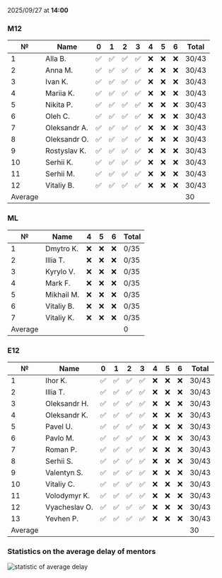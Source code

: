 2025/09/27 at **14:00**
### M12
|№|Name|0|1|2|3|4|5|6|Total|
|-----|-----|-----|-----|-----|-----|-----|-----|-----|-----|
|1|Alla B.|✅|✅|✅|✅|❌|❌|❌|30/43|
|2|Anna M.|✅|✅|✅|✅|❌|❌|❌|30/43|
|3|Ivan K.|✅|✅|✅|✅|❌|❌|❌|30/43|
|4|Mariia K.|✅|✅|✅|✅|❌|❌|❌|30/43|
|5|Nikita P.|✅|✅|✅|✅|❌|❌|❌|30/43|
|6|Oleh C.|✅|✅|✅|✅|❌|❌|❌|30/43|
|7|Oleksandr A.|✅|✅|✅|✅|❌|❌|❌|30/43|
|8|Oleksandr O.|✅|✅|✅|✅|❌|❌|❌|30/43|
|9|Rostyslav K.|✅|✅|✅|✅|❌|❌|❌|30/43|
|10|Serhii K.|✅|✅|✅|✅|❌|❌|❌|30/43|
|11|Serhii M.|✅|✅|✅|✅|❌|❌|❌|30/43|
|12|Vitaliy B.|✅|✅|✅|✅|❌|❌|❌|30/43|
|Average|||||||||30|
### ML
|№|Name|4|5|6|Total|
|-----|-----|-----|-----|-----|-----|
|1|Dmytro K.|❌|❌|❌|0/35|
|2|Illia T.|❌|❌|❌|0/35|
|3|Kyrylo V.|❌|❌|❌|0/35|
|4|Mark F.|❌|❌|❌|0/35|
|5|Mikhail M.|❌|❌|❌|0/35|
|6|Vitaliy B.|❌|❌|❌|0/35|
|7|Vitaliy K.|❌|❌|❌|0/35|
|Average|||||0|
### E12
|№|Name|0|1|2|3|4|5|6|Total|
|-----|-----|-----|-----|-----|-----|-----|-----|-----|-----|
|1|Ihor K.|✅|✅|✅|✅|❌|❌|❌|30/43|
|2|Illia T.|✅|✅|✅|✅|❌|❌|❌|30/43|
|3|Oleksandr H.|✅|✅|✅|✅|❌|❌|❌|30/43|
|4|Oleksandr K.|✅|✅|✅|✅|❌|❌|❌|30/43|
|5|Pavel U.|✅|✅|✅|✅|❌|❌|❌|30/43|
|6|Pavlo M.|✅|✅|✅|✅|❌|❌|❌|30/43|
|7|Roman P.|✅|✅|✅|✅|❌|❌|❌|30/43|
|8|Serhii S.|✅|✅|✅|✅|❌|❌|❌|30/43|
|9|Valentyn S.|✅|✅|✅|✅|❌|❌|❌|30/43|
|10|Vitaliy C.|✅|✅|✅|✅|❌|❌|❌|30/43|
|11|Volodymyr K.|✅|✅|✅|✅|❌|❌|❌|30/43|
|12|Vyacheslav O.|✅|✅|✅|✅|❌|❌|❌|30/43|
|13|Yevhen P.|✅|✅|✅|✅|❌|❌|❌|30/43|
|Average|||||||||30|

### Statistics on the average delay of mentors
![statistic of average delay](https://docs.google.com/spreadsheets/d/e/2PACX-1vTRGxaJWiz7gJtvcjwtHPyyd5ju-BPGGEvp5XTIwGS92XWrY8xHYajrexYFqIVDSJIX7LGb8XaB6X3S/pubchart?oid=1439917493&format=image)
